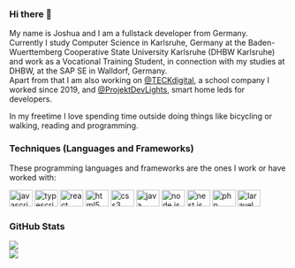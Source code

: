 ### Hi there 👋

My name is Joshua and I am a fullstack developer from Germany.
<br>Currently I study Computer Science in Karlsruhe, Germany at the Baden-Wuerttemberg Cooperative State University Karlsruhe (DHBW Karlsruhe) and work as a Vocational Training Student, in connection with my studies at DHBW, at the SAP SE in Walldorf, Germany.
<br> Apart from that I am also working on <a href="https://github.com/Teck-Digital">@TECKdigital</a>, a school company I worked since 2019, and
<a href="https://github.com/ProjektDevLights">@ProjektDevLights</a>, smart home leds for developers.

In my freetime I love spending time outside doing things like bicycling or walking, reading and programming.

### Techniques (Languages and Frameworks)

These programming languages and frameworks are the ones I work or have worked with:

<div align="left">
  	<img src="https://cdn.jsdelivr.net/gh/devicons/devicon/icons/javascript/javascript-original.svg" height="30" width="42" alt="javascript logo"  />
	<img src="https://cdn.jsdelivr.net/gh/devicons/devicon/icons/typescript/typescript-plain.svg" height="30" width="42" alt="typescript logo"  /> 
	<img src="https://cdn.jsdelivr.net/gh/devicons/devicon/icons/react/react-original.svg" height="30" width="42" alt="react logo"  />
	<img src="https://cdn.jsdelivr.net/gh/devicons/devicon/icons/html5/html5-original.svg" height="30" width="42" alt="html5 logo"  />
  	<img src="https://cdn.jsdelivr.net/gh/devicons/devicon/icons/css3/css3-original.svg" height="30" width="42" alt="css3 logo"  />
  	<img src="https://cdn.jsdelivr.net/gh/devicons/devicon/icons/java/java-original.svg" height="30" width="42" alt="java logo"  />
	<img src="https://cdn.jsdelivr.net/gh/devicons/devicon/icons/nodejs/nodejs-plain.svg" height="30" width="42" alt="node js logo"  /> 
	<img src="https://cdn.jsdelivr.net/gh/devicons/devicon/icons/nestjs/nestjs-plain.svg" height="30" width="42" alt="nest js logo"  /> 
	<img src="https://cdn.jsdelivr.net/gh/devicons/devicon/icons/php/php-original.svg" height="30" width="42" alt="php logo"  />
 	<img src="https://cdn.jsdelivr.net/gh/devicons/devicon/icons/laravel/laravel-plain.svg" height="30" width="42" alt="laravel logo"  />
</div>

### GitHub Stats

![](https://github-readme-stats.vercel.app/api?username=jozys&show_icons=true&theme=radical)<br/>
![](https://github-readme-streak-stats.herokuapp.com/?user=jozys&theme=dark&hide_border=false)<br/>

<!--
**Jozys/Jozys** is a ✨ _special_ ✨ repository because its `README.md` (this file) appears on your GitHub profile.
